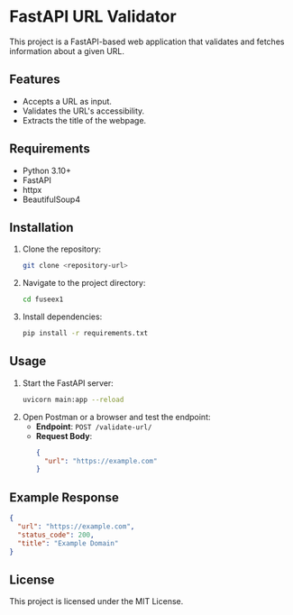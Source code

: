 # FastAPI URL Validator

This project is a FastAPI-based web application that validates and fetches information about a given URL.

## Features
- Accepts a URL as input.
- Validates the URL's accessibility.
- Extracts the title of the webpage.

## Requirements
- Python 3.10+
- FastAPI
- httpx
- BeautifulSoup4

## Installation
1. Clone the repository:
   ```bash
   git clone <repository-url>
   ```
2. Navigate to the project directory:
   ```bash
   cd fuseex1
   ```
3. Install dependencies:
   ```bash
   pip install -r requirements.txt
   ```

## Usage
1. Start the FastAPI server:
   ```bash
   uvicorn main:app --reload
   ```
2. Open Postman or a browser and test the endpoint:
   - **Endpoint**: `POST /validate-url/`
   - **Request Body**:
     ```json
     {
       "url": "https://example.com"
     }
     ```

## Example Response
```json
{
  "url": "https://example.com",
  "status_code": 200,
  "title": "Example Domain"
}
```

## License
This project is licensed under the MIT License.
